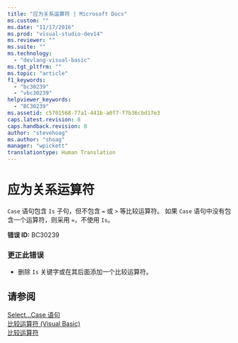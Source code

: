 ```yaml
---
title: "应为关系运算符 | Microsoft Docs"
ms.custom: ""
ms.date: "11/17/2016"
ms.prod: "visual-studio-dev14"
ms.reviewer: ""
ms.suite: ""
ms.technology: 
  - "devlang-visual-basic"
ms.tgt_pltfrm: ""
ms.topic: "article"
f1_keywords: 
  - "bc30239"
  - "vbc30239"
helpviewer_keywords: 
  - "BC30239"
ms.assetid: c5701568-77a1-441b-a0f7-f7b36cbd17e3
caps.latest.revision: 8
caps.handback.revision: 8
author: "stevehoag"
ms.author: "shoag"
manager: "wpickett"
translationtype: Human Translation
---
```

# 应为关系运算符
`Case` 语句包含 `Is` 子句，但不包含 `=` 或 `>` 等比较运算符。 如果 `Case` 语句中没有包含一个运算符，则采用 `=`，不使用 `Is`。  
  
 **错误 ID:** BC30239  
  
### 更正此错误  
  
-   删除 `Is` 关键字或在其后面添加一个比较运算符。  
  
## 请参阅  
 [Select...Case 语句](../../visual-basic/language-reference/statements/select-case-statement.md)   
 [比较运算符 \(Visual Basic\)](../../visual-basic/programming-guide/language-features/operators-and-expressions/comparison-operators.md)   
 [比较运算符](../../visual-basic/language-reference/operators/comparison-operators.md)